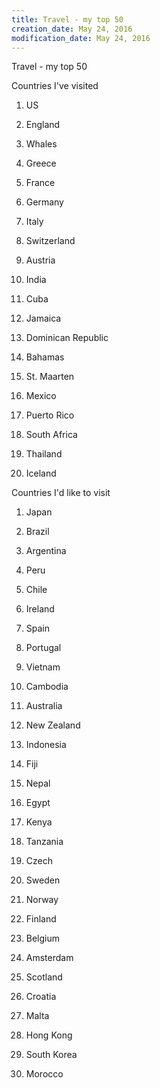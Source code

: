 ```yaml
---
title: Travel - my top 50
creation_date: May 24, 2016
modification_date: May 24, 2016
---
```



Travel - my top 50

Countries I've visited
1. US
2. England
3. Whales
4. Greece
5. France
6. Germany
7. Italy
8. Switzerland
9. Austria

10. India

11. Cuba
12. Jamaica
13. Dominican Republic
14. Bahamas
15. St. Maarten
16. Mexico
17. Puerto Rico

18. South Africa

19. Thailand
20. Iceland

Countries I'd like to visit
1. Japan
2. Brazil
3. Argentina
4. Peru

5. Chile

6. Ireland
7. Spain
8. Portugal

9. Vietnam
10. Cambodia 
11. Australia
12. New Zealand
13. Indonesia
14. Fiji
15. Nepal
16. Egypt
17. Kenya
18. Tanzania
19. Czech

20. Sweden

21. Norway
22. Finland

23. Belgium
24. Amsterdam
25. Scotland
26. Croatia
27. Malta
28. Hong Kong
29. South Korea
30. Morocco


